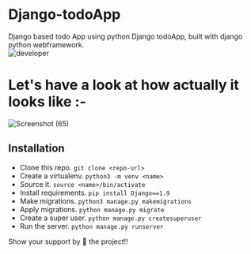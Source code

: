 # Django-todoApp
Django based todo App using python
Django todoApp, built with django python webframework.  
![developer](https://img.shields.io/badge/Developed%20By%20%3A-Pawan%20Kumar-red)
# Let's have a look at how actually it looks like :-
![Screenshot (65)](https://user-images.githubusercontent.com/54316119/100758047-13700c80-3415-11eb-9100-1027a0e5e541.png)

## Installation

- Clone this repo. `git clone <repo-url>`
- Create a virtualenv. `python3 -m venv <name>`
- Source it. `source <name>/bin/activate`
- Install requirements. `pip install Django==1.9`
- Make migrations. `python3 manage.py makemigrations`
- Apply migrations. `python manage.py migrate`
- Create a super user. `python manage.py createsuperuser`
- Run the server. `python manage.py runserver`


Show your support by 🌟 the project!!
